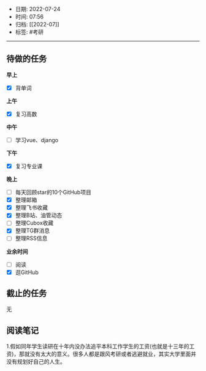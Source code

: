 - 日期: 2022-07-24
- 时间: 07:56
- 归档: [[2022-07]]
- 标签: #考研 
---

## 待做的任务

**早上**

- [x] 背单词

**上午**

- [x] 复习高数

**中午**

- [ ] 学习vue、django

**下午**

- [x] 复习专业课

**晚上**

- [ ] 每天回顾star的10个GitHub项目
- [x] 整理邮箱
- [x] 整理飞书收藏
- [x] 整理B站、油管动态
- [ ] 整理Cubox收藏
- [x] 整理TG群消息
- [ ] 整理RSS信息

**业余时间**

- [ ] 阅读 
- [x] 逛GitHub

## 截止的任务

无

## 阅读笔记

1.假如同年学生读研在十年内没办法追平本科工作学生的工资(也就是十三年的工资)，那就没有太大的意义。很多人都是跟风考研或者逃避就业，其实大学里面并没有规划好自己的人生。


